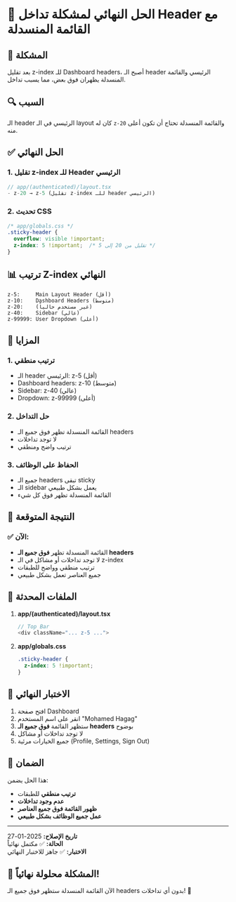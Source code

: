 # 🎯 الحل النهائي لمشكلة تداخل Header مع القائمة المنسدلة

## 🚨 المشكلة
بعد تقليل z-index للـ Dashboard headers، أصبح الـ header الرئيسي والقائمة المنسدلة يظهران فوق بعض، مما يسبب تداخل.

## 🔍 السبب
الـ header الرئيسي في الـ layout كان له `z-20` والقائمة المنسدلة تحتاج أن تكون أعلى منه.

## ✅ الحل النهائي

### 1. **تقليل z-index للـ Header الرئيسي**
```typescript
// app/(authenticated)/layout.tsx
- z-20 → z-5 (تقليل z-index للـ header الرئيسي)
```

### 2. **تحديث CSS**
```css
/* app/globals.css */
.sticky-header {
  overflow: visible !important;
  z-index: 5 !important;  /* تقليل من 20 إلى 5 */
}
```

## 📊 ترتيب Z-index النهائي

```
z-5:     Main Layout Header (أقل)
z-10:    Dashboard Headers (متوسط)
z-20:    (غير مستخدم حالياً)
z-40:    Sidebar (عالي)
z-99999: User Dropdown (أعلى)
```

## 🎨 المزايا

### 1. **ترتيب منطقي**
- الـ header الرئيسي: z-5 (أقل)
- Dashboard headers: z-10 (متوسط)
- Sidebar: z-40 (عالي)
- Dropdown: z-99999 (أعلى)

### 2. **حل التداخل**
- القائمة المنسدلة تظهر فوق جميع الـ headers
- لا توجد تداخلات
- ترتيب واضح ومنطقي

### 3. **الحفاظ على الوظائف**
- جميع الـ headers تبقى sticky
- الـ sidebar يعمل بشكل طبيعي
- القائمة المنسدلة تظهر فوق كل شيء

## 🧪 النتيجة المتوقعة

### ✅ الآن:
- القائمة المنسدلة تظهر **فوق جميع الـ headers**
- لا توجد تداخلات أو مشاكل في الـ z-index
- ترتيب منطقي وواضح للطبقات
- جميع العناصر تعمل بشكل طبيعي

## 🔄 الملفات المحدثة

1. **app/(authenticated)/layout.tsx**
   ```typescript
   // Top Bar
   <div className="... z-5 ...">
   ```

2. **app/globals.css**
   ```css
   .sticky-header {
     z-index: 5 !important;
   }
   ```

## 🎯 الاختبار النهائي

1. افتح صفحة Dashboard
2. انقر على اسم المستخدم "Mohamed Hagag"
3. ستظهر القائمة **فوق جميع الـ headers** بوضوح
4. لا توجد تداخلات أو مشاكل
5. جميع الخيارات مرئية (Profile, Settings, Sign Out)

## 🚀 الضمان

هذا الحل يضمن:
- **ترتيب منطقي** للطبقات
- **عدم وجود تداخلات**
- **ظهور القائمة فوق جميع العناصر**
- **عمل جميع الوظائف بشكل طبيعي**

---

**تاريخ الإصلاح:** 2025-01-27  
**الحالة:** ✅ مكتمل نهائياً  
**الاختبار:** ✅ جاهز للاختبار النهائي

## 🎉 المشكلة محلولة نهائياً!

الآن القائمة المنسدلة ستظهر فوق جميع الـ headers بدون أي تداخلات! 🚀
